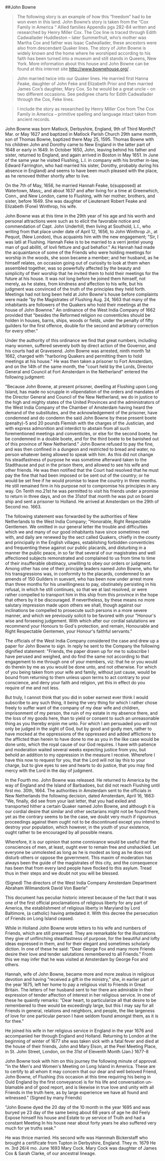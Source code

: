 ##John Bowne

> The following story is an example of how this “freedom” had to be won even in this land. John Bowne’s story is taken from the “Cox Family in America “ Allied families Appendix pgs 282-84 written and researched by Henry Miller Cox. The Cox line is traced through Edith Cadwallader Huddleston – later Summerfruit, who’s mother was Martha Cox and father was Isaac Cadwallader, these ancestors were also from descendant Quaker lines. The story of John Bowne is widely known and the home where he worshiped according to his faith has been turned into a museum and still stands in Queens, New York. More information about this house and John Bowne can be found at this internet site http://www.bownehouse.org/ .

> John married twice into our Quaker lines. He married first Hanna Feake, daughter of John Feke and Elizabeth Prior and then married James Cox’s daughter, Mary Cox. So he would be a great uncle – on two different occasions.
See pedigree charts for Edith Cadwallader through the Cox, Feke lines.

> I include the story as researched by Henry Miller Cox from The Cox Family in America – primitive spelling and language intact taken from ancient records.

John Bowne was born Matlock, Derbyshire, England, 9th of Third Month(? Mar. or May 1627 and baptized in Matlock Parish Church 29th same month, son of Thomas Bowne, baptized there May 25, 1595.	Thomas Bowne with his children John and Dorothy came to New England in the latter part of 1648 or early in 1649. In October 1650, John, leaving behind his father and sister, returned to England, and again arrived in Boston in May 1651.	In June of the same year he visited Flushing, L.I. in company with his brother in-law, Edward Farrington, who had married his sister, Dorothy, probably during his absence in England) and seems to have been much pleased with the place, as he removed thither shortly after to live.

On the 7th of May, 1656, he married Hannah Feake, b(supposed) at Watertown, Mass;, and about 1637 and after living for a time at Greenwhich, Conn., and New London, came to Flushing, with her mother, brothers, and sister, before 1649.	She was daughter of Lieutenant Robert Feake and Elizabeth (Fone) Winthrop, his wife.

John Bowne was at this time in the 29th year of his age and his worth and personal attractions were such as to elicit the favorable notice and commendation of Capt. John Underhill, then living at Southold, L.I., who writing from that place under date of April 12, 1656, to John Winthrop Jr., at Pequot, (New London), thus acquaints him with the new engagement; "Sir, I was latli at Flushing.	Hannah Feke is to be married to a verri jentiel young man of gud abilliti, of lovli fetture and gud behafior." As Hannah had made the acquaintance of some of the Friends who were holding meetings for worship in the woods, she soon became a member; and her husband, as he himself relates, on occasion going out of curiosity to look at them when assembled together, was so powerfully affected by the beauty and simplicity of their worship that he invited them to hold their meetings for the future at his house. It was not long before he joined them himself, not merely, as he states, from kindness and affection to his wife, but his judgment was convinced of the truth of the principles they held forth. Meetings had not long been held at John Bowne's house before complaints were made "by the Magistrates of Flushing Aug. 24, 1663 that many of the inhabitants are followers of the Quakers who hold their meetings at the house of John Bownne." An ordinance of the West India Company of 1662 provided that "besides the Reformed religion no conventicles should be holden in houses, barns, ships, woods or fields, under the penalty of fifty guilders for the first offence, double for the second and arbitrary correction for every other."

Under the authority of this ordinance we find that great numbers, including many women, suffered severely both by direct action of the Governor, and his courts had at Gravesend. John Bowne was arrested, ninth month 1st 1662, charged with "harboring Quakers and permitting them to hold meetings at his house." He was then taken a prisoner to Fort Amsterdam, and on the 14th of the same month, the "court held by the Lords, Director General and Council at Fort Amsterdam in the Netherland" entered the following judgment:

"Because John Bowne, at present prisoner, dwelling at Flushing upon Long Island, has made no scrupple in vilipendation of the orders and mandates of the Director General and Council of the New Netherland, we do in justice to the high and mighty states of the United Provinces and the administrators of the West India Company of the Chamber of Amsterdam having heard the demand of the substitutes, and the acknowledgement of the prisoner, have condemned and do condemn the said John Bowne by these present boete (penalty)-5 and 20 pounds Flemish with the charges of the Justician, and with express admonition and interdict to abstain from all such forementioned meetings and conventicles, or else for the second boete, he be condemned in a double boete, and for the third boete to be banished out of this province of New Netherland." John Bowne refused to pay the fine, and was then confined in a dungeon and restricted to bread and water, no person whatever being allowed to speak with him. As this did not change his steadfastness of purpose he was sometime afterward taken to the Stadthause and put in the prison there, and allowed to see his wife and other friends. He was then notified that the Court had resolved that he must pay the fine that had been imposed or be sent out of the country; or he would be set free if he would promise to leave the country in three months. He still remained firm in his purpose not to compromise his principles in any way. On Tenth mo.21st he was permitted to visit his friends under a promise to return in three days, and on the 31stof that month he was put on board ship and sent a prisoner to Holland. He arrived at Amsterdam on the 29th of Second mo. 1663.

The following statement was forwarded by the authorities of New Netherlands to the West India Company; "Honorable, Right Respectable Gentlemen. We omitted in our general letter the trouble and difficulties which we and many of our good inhabitants have since sometimes met with, and daily are renewed by the sect called Quakers, chiefly in the county and principally in the English villages, establishing forbidden conventicles and frequenting these against our public placards, and disturbing in a manner the public peace, in so far that several of our magistrates and well affectioned subjects remonstrated and complained to us from time to time of their insufferable obstinacy, unwilling to obey our orders or judgment.	Among other has one of their principle leaders named John Bowne, who for his transgressions was, in conformity to the placards, condemned to an amends of 150 Guilders in suevant, who has been now under arrest more than three months for his unwillingness to pay, obstinately persisting in his refusal, in which he still continues, so that we at last resolved, or were rather compelled to transport him in this ship from this province in the hope that others by it be discouraged. If nevertheless, by these means no more salutary impression made upon others we shall, though against our inclinations be compelled to prosecute such persons in a more severe manner, and which we previously solicit to be favored with your "Honour's wise and forseeing judgement. With which after our cordial salutations we recommend your Honours to God's protection, and remain, Honourable and Right Respectable Gentemen, your Honour's faithful servants."

The officials of the West India Company considered the case and drew up a paper for John Bowne to sign.	In reply he sent to the Company the following dignified statement: "Friends, the paper drawn up for me to subscribe I have perused and weighed, and do find the same not according to that engagement to me through one of your members, viz: that he or you would do therein by me as you would be done unto, and not otherwise. For which of you being taken from your wife and family, without just cause, would be bound from returning to them unless upon terms to act contrary to your conscience, and deny your faith and religion, yet this in effect do you require of me and not less.

But truly, I cannot think that you did in sober earnest ever think I would subscribe to any such thing, it being the very thing for which I rather chose freely to suffer want of the company of my dear wife and children, imprisonment of my person, the ruin of my estate in my absence there, and the loss of my goods here, than to yield or consent to such an unreasonable thing as you thereby enjoin me unto. For which I am persuaded you will not only be judged in the sight of God, but by good and godly men, rather to have mocked at the oppressions of the oppressed and added afflictions to the afflicted than herein to have done to me as you in the like case would be done unto, which the royal cause of our God requires. I have with patience and moderation waited several weeks expecting justice from you, but behold an addition to my oppression in the measure I receive. Wherefore I have this now to request for you, that the Lord will not lay this to your charge, but to give eyes to see and hearts to do justice, that you may find mercy with the Lord in the day of judgment.

In the Fourth mo. John Bowne was released. He returned to America by the way of England and the Island of Barbadoes, but did not reach Flushing until first mo. 30th, 1664. The authorities in Amsterdam sent to the officials in New Netherlands the following decision, dated Amsterdam, April 16, 1663: "We, finally, did see from your last letter, that you had exiled and transported hither a certain Quaker named John Bowne, and although it is our cordial desire that similar and other sectarians might not be found there, yet as the contrary seems to be the case, we doubt very much if rigourous proceedings against them ought not to be discontinued except you intend to destroy your population, which however, in the youth of your existence, ought rather to be encouraged by all possible means.

Wherefore, it is our opinion that some connivance would be useful that the consciences of men, at least, ought ever to remain free and unshackled. Let everyone be unmolested as long as he is modest as long as he does not disturb others or oppose the government. This maxim of moderation has always been the guide of the magistrates of this city, and the consequence has been that from every land people have flocked to this asylum.	Tread thus in their steps and we doubt not you will be blessed.
 
(Signed) The directors of the West India Company Amsterdam Department Abraham Wilmandonk
David Von Baerle"

This document has peculiar historic interest because of the fact that it was one of the first official proclamations of religious liberty for any part of America, the establishment of religious liberty in Maryland by Lord Baltimore, (a catholic) having antedated it. With this decree the persecution of Friends on Long Island ceased.

While in Holland John Bowne wrote letters to his wife and numbers of Friends, which are still preserved. They are remarkable for the illustrations they give of unflinching steadfastness of purpose, for the beautiful and lofty ideas expressed in them, and for their elegant and sometimes scholarly diction. In one of these he said: "Dear George Fox and many more Friends desire their love and tender salutations remembered to all Friends." From this we may infer that he was visited at Amsterdam by George Fox and others.

Hannah, wife of John Bowne, became more and more zealous in religious devotion and having "received a gift in the ministry," she, in earlier part of the year 1675, left her home to pay a religious visit to Friends in Great Britain. The letters of her husband sent to her there are admirable in their expression of tender affection of interest in her religious service. In one of these he quaintly remarks: "Dear heart, to particularize all that desire to be remembered to thee would be exceedingly large, but this I may say for all Friends in general, relations and neighbors, and people, the like largeness of love for one particular person I have seldom found amongst them, as it is for thee."

He joined his wife in her religious service in England in the year 1676 and accompanied her through England and Holland. Returning to London at the beginning of winter of 1677 she was taken sick with a fatal fever and died at the house of their friends, John and Mary Elson, at the Peel Meeting Place, in St. John Street, London, on the 31st of Eleventh Month (Jan.) 1677-8

John Bowne took with him on this journey the following minute of approval. "In the Men's and Women's Meeting on Long Island in America. These are to certify to all whom it may concern that our dear and well beloved Friend, John Bowne, of Flushing (his occasion at this time requiring his being in Ould England by the first conveyance) is for his life and conversation un-blamable and of good report, and is likewise in true love and unity with all Friends in the truth here, as by large experience we have all found and witnessed." (Signed by many Friends)

"John Bowne dyed the 20 day of the 10 month in the year 1695 and was buryed ye 23 day of the same being about 68 years of age he did Feely Expose himself his house and Estate to ye service of Truth and had a constant Meeting In his house near about forty years he also suffered very much for ye truths seak."

He was thrice married. His second wife was Hannmah Bickerstaff who brought a certificate from Tupton in Derbyshire, England. They m. 1679 He m. 3rd 26/4 mo. June 1693 Mary Cock. Mary Cock was daughter of James Cox & Sarah Clarke, of our ancestral lineage.
